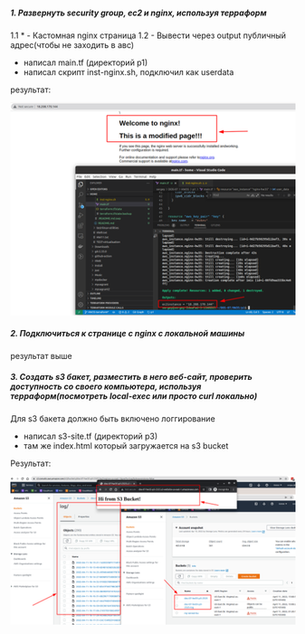 ##### 1. Развернуть security group, ec2 и nginx, используя терраформ
  1.1 * - Кастомная nginx страница
  1.2 - Вывести через output публичный адрес(чтобы не заходить в авс)

- написал main.tf (директорий p1)
- написал скрипт inst-nginx.sh, подключил как userdata

результат: 

![N|Solid](https://github.com/serwol2/DOS-07/blob/HW35-terraform/HW35/screenshot-hw35-p1-1.png)

##### 2. Подключиться к странице с nginx с локальной машины

результат выше

##### 3. Создать s3 бакет, разместить в него веб-сайт, проверить доступность со своего компьютера, используя терраформ(посмотреть local-exec или просто curl локально)
   Для s3 бакета должно быть включено логгирование

- написал s3-site.tf (директорий p3)
- там же index.html который загружается на s3 bucket

Результат:

![N|Solid](https://github.com/serwol2/DOS-07/blob/HW35-terraform/HW35/screenshot-hw35-p3-1.png)
